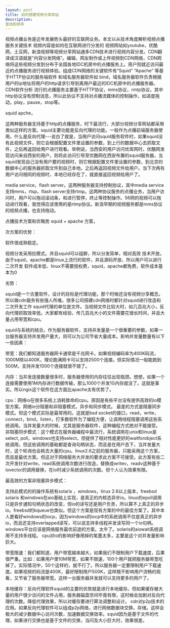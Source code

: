 ```yaml
---
layout: post
title: 如何搭建视频分享网站
description: 
查找和排序
---
```



视频点播业务是近年发展势头最好的互联网业务。本文以从技术角度解析视频点播服务关键技术 
视频内容是如何在互联网进行分发的 
视频网站如youtube，优酷网，土豆网，新浪视频等视频分享网站通多CDN技术进行视频内容分发。CDN翻译成汉语就是“内容分发网络”。编辑，网友制作或上传视频到CDN网络，CDN网络将这些视频分发到分布于全国各地IDC机房中的点播服务上。用户则就近访问最近的点播服务进行视频体验。组成CDN网络的关键软件有“Squid”  “Apache”    等基于HTTP协议的服务端软件 和域名服务器软件如 bind，域名服务器软件负责根据用户的ip地址将用户的http请求引导到离用户最近的IDC机房中的点播服务器。 
CDN软件分析 
流行的点播服务主要基于HTTP协议，mms协议，rmtp协议，其中http协议没有控制消息，所以此协议不支持对点播流媒体的控制操作，如进度拖动，play，pause，stop等。 

squid apche，

这两种服务器支持基于http的点播服务，时下最流行，大部分视频分享网站都采用类似这样的方案。squid主要功能是反向代理的功能。一般作为点播前端服务器使用。什么是反向代理---说白了就是，当用户访问squid服务软件时，如果squid没有此视频文件，则它会根据配置文件里设置的参数，到上行的数据中心去抓取文件，之后再返回给用户进行观看。举例说，当西安的用户访问优库网时，优酷网发现访问来自西安的用户，则将此访问引导至优酷网在西安布置的squid服务器，当squid发现自己没有用户要的视频时，则它根据配置文件里设置的参数，到北京的数据中心的服务器抓取文件到自己本地。之后再返回视频文件给用户。当下次再有用户访问相同的视频时，本地已经存在了，就直接返回视频给用户了。 


media service，flash server。这两种服务器支持控制协议，其中media service支持mms，rtsp，flash server支持rtmp。这两种协议服务的点播业务，当用户访问时，用户可以拖动滚动条，和进行暂停，终止等控制操作。56网的视频可以拖动进行观看，我觉得应该使用的是rtmp协议。新浪早期的视频服务都是mms协议的视频点播，也支持拖动。 


点播技术方案和优略势 
squid + apache 方案，

次方案的优势： 

软件很成熟稳定。 

视频分发采用拉模式。并且squid可以组群，所以分发简单，相对高效 
技术开放。由于squid，apache都是linux上流行的软件，并且源码开放，所以用户可以进行二次开发 
软件成本低、linux不需要授权费，squid，apache都免费，软件成本基本为0 

劣势： 

squid是一个古董软件，设计的目标是代理功能，那个时候还没有视频分享概念。所以做cdn服务有些强人所难。很多公司搭建cdn网络时都针对squid进行改造和二次开发工作 
squid代理的单位是文件。当视频文件比较大时，如几百兆大小，反向代理抓取效率低。大家都有经验，传几百兆大小的文件需要花很长时间，并且大量占用带宽和cpu。 

squid与系统的结合。作为服务器软件，支持并发量是一个很重要的参数，如果一台服务器支持并发用户量大，则可以为公司节省大量成本。影响并发量数量有以下一些因素： 

带宽：我们都知道服务器网卡通常是千兆网卡。如果视频编码率为400K码流，1000M除以400K，理论跑满网卡可以支持2500个连接。但实际情况一般能跑到500M，支持并发1000个连接就很不错了。 

内存：当并发连接数量很多时，服务器使用的内存往往出现瓶颈。想想，如果一个连接需要使用1M内存进行数据传输，那么1000个并发1G内存就没了。这就是事实。所以ngix这个软件在这方面比apache太有优势了。

cpu：网络io在很多系统上消耗致命的cpu。原因是有些平台没有提供高效的io模型方案。网络io分阻塞和非阻塞模式，异步和同步模式。 
最差的方式是阻塞同步模式。但这个模式实际是最常用的。这就是bsd socket的接口，read，write，connect，bind，listen，打多数软件为了编程方便，让调用线程阻塞调用这些系统调用。当并发量大的时候，尤其是服务器软件，这种编程方式绝对不能接受。 
非阻塞同步模式：这个模式在服务器编程中最流行，系统调用在unix和linux是 select, poll，windows也支持select，但提供了相对性能更好的waitforobject系统调用。但这些调用的基础都是查询句柄状态，而且是在用户态下，当并发量大时，这个轮询也会耗去大量的cpu。linux2.6之前的服务器，只能采用这个方案，而且是最优方案。但这对于网络服务大并发的要求此方案不可接受。此方案有些二次开发针对write，read系统调用次数进行改造，替换成writev，readv这种基于iovector的调用替换，在io时减少系统调用的次数。但个人认为效果有限。
 
最高效的方案非阻塞异步模式：

支持此模式的的操作系统有solaris ，windows，linux 2.6以上版本，freebsd solaris 和windows在aio基础上实现，是真正的内核态异步io。linux的epoll调用只是异步通知句柄状态的改变，但io的读写还是用户负责，所以算不上真正的异步io。freebsd的kqueue也类似。但这个方案是现有方案的中的最佳方案了。其中本人更看好windows的iocp，因为windows的iocp中的系统调用不仅是真正的异步io，而且还支持overlapped读写，可以说支持多线程并发读写同一个io句柄。windows平台应该是网络服务最优前途的方案。太牛了。solaris的aiowait系统调用不支持多线程。 
cpu对io的影响好像用掉的笔墨太多，主要是这个对并发量影响巨大。
 
带宽限速：我们都知道，用户带宽越来越大，如果我们不限制用户下载速度，后果很严重。比如：如果用户使10M带宽，如果不限速，100个用户就把服务器带宽吃掉了。实际情况中，50个这样的，就不行了。所以服务器一定要限制用户下载速度。如果视频的码流是400K，最好限制用户500K，这样既不影响用户流畅的观看，又节省了服务器带宽。这样一台服务器并发就可以支持更多的用户了。

本地缓存：反向代理软件squid的主要的优势就是进行本地缓存。但如果缓存被大量的用户很少访问的文件占用，服务器磁盘空间毕竟有限，这时候会加剧对反向代理的次数。降低代理效果，所以对缓存要进行算法调整和设计。 
cdn对p2p技术的应用。如果反向代理软件可以组成p2p网络，进行网络数据块交换，存储。这样会极大的减少数据中心访问次数，加速数据交换效率。squid因为是基于文件的代理，如果进行交换也是基于文件的交换，当问及大小巨大时，效果很差。 

